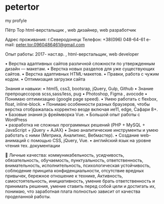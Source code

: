 # petertor
my profyle

Пётр Тор 
html-верстальщик , web дизайнер, web разработчик

Адрес проживания: г.Северодонецк
Телефон: +38(096) 048-64-61
e-mail:  peter.tor.0960486461@gmail.com

Опыт работы: 2017- наст.вр. , html-верстальщик, web developer 

•	Верстка адаптивных сайтов различной сложности по утвержденным дизайн — макетам.
•	Верстка новых разделов для уже существующих сайтов.
•	Верстка адаптивных HTML-макетов.
•	Правки, работа с чужим кодом.
•	Оптимизация загрузки сайта

 Знания и навыки:
•	html5, css3, bootsrap, jQuery, Gulp, Github 
•	Знание препроцессоров scss,sass/less, pug
•	Photoshop, Figma , avocode
•	Понимаю оптимизацию (google page speed).
•	Умею работать с flexbox, float, inline-block.
•	Понимаю особенности разных браузеров, чтобы верстка отображалась корректно везде включая ие11, edge, Сафари 8+.
•	Базовые знания js фреймворка Vue.
•	Большой опыт работы с WordPress  
•	разработка не сложных программных решений (PHP + MySQL + JavaScript + jQuery + AJAX) 
•	Знаю аналитические инструменты и умею работать с ними (Метрика, Аналитикс, Вебмастер).
•	Создание web-анимаций с помощью CSS, jQuery, Vue.
•	английский язык на уровне чтения тех. документации

	Личные качества:  коммуникабельность, усидчивость, обязательность, обучаемость, пунктуальность‚ ответственность‚ внимательность‚ исполнительность,  психологическая устойчивость, соблюдение принципа конфиденциальности, отсутствие вредных привычек, бережное отношение к технике, Активность, самостоятельность, инициативность, умение брать ответственность и принимать решения, умение ставить перед собой цели и достигать их, понимаю, что заработная плата полностью зависит от качества проделанной работы.
